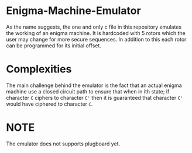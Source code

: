 # Enigma-Machine-Emulator
As the name suggests, the one and only c file in this repository emulates the working of an enigma machine.
It is hardcoded with 5 rotors which the user may change for more secure sequences.
In addition to this each rotor can be programmed for its initial offset.

# Complexities
The main challenge behind the emulator is the fact that an actual enigma machine use a closed circuit path to ensure that when in ith state; if character `C` ciphers to character `C'` then it is guaranteed that character `C'` would have ciphered to character `C`.

# NOTE
The emulator does not supports plugboard yet.
